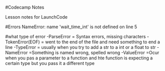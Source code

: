 #Codecamp Notes

Lesson notes for LaunchCode

#Errors
NameError: name 'wait_time_int' is not defined on line 5




#what type of error
    -ParseError
        = Syntax errors, missing characters
            -TokenError(EOF) = went to the end of the file and need something to end a line
    -TypeError
        = usually when you try to add a str to a int or a float to str
    -NameError
        =Something is named wrong, spelled wrong
    -ValueError
        =Ocur when you pas a parameter to a function and hte function is expecting a certain type but you pass it a different type 
    